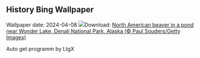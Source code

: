 ## History Bing Wallpaper
Wallpaper date: 2024-04-08
![](https://www.bing.com/th?id=OHR.BeaverDenali_EN-CA6851108390_UHD.jpg&w=1000)Download: [North American beaver in a pond near Wonder Lake, Denali National Park, Alaska (© Paul Souders/Getty Images)](https://www.bing.com/th?id=OHR.BeaverDenali_EN-CA6851108390_UHD.jpg)

Auto get programm by LtgX
